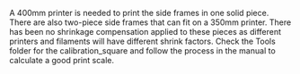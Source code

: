 A 400mm printer is needed to print the side frames in one solid piece. There are also two-piece side frames that can fit on a 350mm printer.
There has been no shrinkage compensation applied to these pieces as different printers and filaments will have different shrink factors. Check the Tools folder for the calibration_square and follow the process in the manual to calculate a good print scale.
